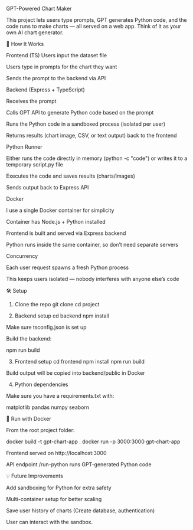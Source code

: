 GPT-Powered Chart Maker

This project lets users type prompts, GPT generates Python code, and the code runs to make charts — all served on a web app. Think of it as your own AI chart generator.

🎯 How It Works

Frontend (TS)
Users input the dataset file

Users type in prompts for the chart they want

Sends the prompt to the backend via API

Backend (Express + TypeScript)

Receives the prompt

Calls GPT API to generate Python code based on the prompt

Runs the Python code in a sandboxed process (isolated per user)

Returns results (chart image, CSV, or text output) back to the frontend

Python Runner

Either runs the code directly in memory (python -c "code") or writes it to a temporary script.py file

Executes the code and saves results (charts/images)

Sends output back to Express API

Docker

I use a single Docker container for simplicity

Container has Node.js + Python installed

Frontend is built and served via Express backend

Python runs inside the same container, so don’t need separate servers

Concurrency

Each user request spawns a fresh Python process

This keeps users isolated — nobody interferes with anyone else’s code

🛠 Setup
1. Clone the repo
git clone <repo-url>
cd project

2. Backend setup
cd backend
npm install


Make sure tsconfig.json is set up

Build the backend:

npm run build

3. Frontend setup
cd frontend
npm install
npm run build


Build output will be copied into backend/public in Docker

4. Python dependencies

Make sure you have a requirements.txt with:

matplotlib
pandas
numpy
seaborn

🚀 Run with Docker

From the root project folder:

docker build -t gpt-chart-app .
docker run -p 3000:3000 gpt-chart-app


Frontend served on http://localhost:3000

API endpoint /run-python runs GPT-generated Python code

💡 Future Improvements

Add sandboxing for Python for extra safety

Multi-container setup for better scaling

Save user history of charts (Create database, authentication)

User can interact with the sandbox. 